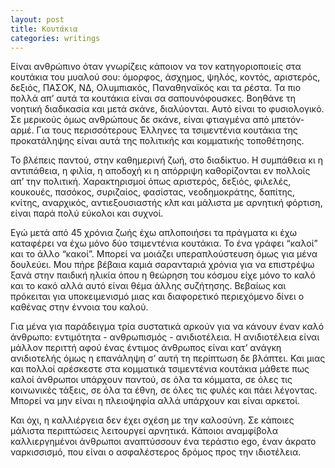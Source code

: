 ```yaml
---
layout: post
title: Κουτάκια
categories: writings
---
```


Είναι ανθρώπινο όταν γνωρίζεις κάποιον να τον κατηγοριοποιείς στα κουτάκια του μυαλού σου: όμορφος, άσχημος, ψηλός, κοντός, αριστερός, δεξιός, ΠΑΣΟΚ, ΝΔ, Ολυμπιακός, Παναθηναϊκός και τα ρέστα. Τα πιο πολλά απ’ αυτά τα κουτάκια είναι σα σαπουνόφουσκες. Βοηθάνε τη νοητική διαδικασία και μετά σκάνε, διαλύονται. Αυτό είναι το φυσιολογικό. Σε μερικούς όμως ανθρώπους δε σκάνε, είναι φτιαγμένα από μπετόν-αρμέ. Για τους περισσότερους Έλληνες τα τσιμεντένια κουτάκια της προκατάληψης είναι αυτά της πολιτικής και κομματικής τοποθέτησης. 

Το βλέπεις παντού, στην καθημερινή ζωή, στο διαδίκτυο. Η συμπάθεια κι η αντιπάθεια, η φιλία, η αποδοχή κι η απόρριψη καθορίζονται εν πολλοίς απ’ την πολιτική. Χαρακτηρισμοί όπως αριστερός, δεξιός, φιλελές, κουκουές, πασόκος, συριζαίος, φασίστας, νεοδημοκράτης, δαπίτης, κνίτης, αναρχικός, αντιεξουσιαστής κλπ και μάλιστα με αρνητική φόρτιση, είναι παρά πολύ εύκολοι και συχνοί. 

Εγώ μετά από 45 χρόνια ζωής έχω απλοποιήσει τα πράγματα κι έχω καταφέρει να έχω μόνο δύο τσιμεντένια κουτάκια. Το ένα γράφει “καλοί” και το άλλο “κακοί”. Μπορεί να μοιάζει υπεραπλούστευση όμως για μένα δουλεύει. Μου πήρε βέβαια καμιά σαρανταριά χρόνια για να επιστρέψω ξανά στην παιδική ηλικία όπου η θεώρηση του κόσμου είχε μόνο το καλό και το κακό αλλά αυτό είναι θέμα άλλης συζήτησης. Βεβαίως και πρόκειται για υποκειμενισμό μιας και διαφορετικό περιεχόμενο δίνει ο καθένας στην έννοια του καλού. 

Για μένα για παράδειγμα τρία συστατικά αρκούν για να κάνουν έναν καλό άνθρωπο: εντιμότητα - ανθρωπισμός - ανιδιοτέλεια. Η ανιδιοτέλεια είναι μάλλον περιττή αφού ένας έντιμος άνθρωπος είναι κατ’ ανάγκη ανιδιοτελής όμως η επανάληψη σ’ αυτή τη περίπτωση δε βλάπτει. Και μιας και πολλοί αρέσκεστε στα κομματικά τσιμεντένια κουτάκια μάθετε πως καλοί άνθρωποι υπάρχουν παντού, σε όλα τα κόμματα, σε όλες τις κοινωνικές τάξεις, σε όλα τα έθνη, σε όλες τις φυλές και πάει λέγοντας. Μπορεί να μην είναι η πλειοψηφία αλλά υπάρχουν και είναι αρκετοί. 

Και όχι, η καλλιέργεια δεν έχει σχέση με την καλοσύνη. Σε κάποιες μάλιστα περιπτώσεις λειτουργεί αρνητικά. Κάποιοι αναμφίβολα καλλιεργημένοι άνθρωποι αναπτύσσουν ένα τεράστιο ego, έναν άκρατο ναρκισσισμό, που είναι ο ασφαλέστερος δρόμος προς την ιδιοτέλεια.